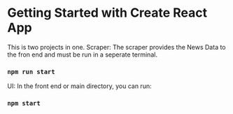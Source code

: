 # Getting Started with Create React App

This is two projects in one.
Scraper:
The scraper provides the News Data to the fron end and must be run in a seperate terminal.
### `npm run start`


UI:
In the front end or main directory, you can run:
### `npm start` 

